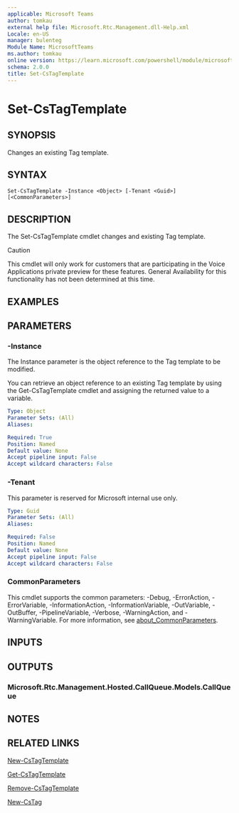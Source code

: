 ```yaml
---
applicable: Microsoft Teams
author: tomkau
external help file: Microsoft.Rtc.Management.dll-Help.xml
Locale: en-US
manager: bulenteg
Module Name: MicrosoftTeams
ms.author: tomkau
online version: https://learn.microsoft.com/powershell/module/microsoftteams/set-cstagtemplate
schema: 2.0.0
title: Set-CsTagTemplate
---
```


# Set-CsTagTemplate

## SYNOPSIS
Changes an existing Tag template.

## SYNTAX
```
Set-CsTagTemplate -Instance <Object> [-Tenant <Guid>] [<CommonParameters>]
```

## DESCRIPTION
The Set-CsTagTemplate cmdlet changes and existing Tag template.

> [!CAUTION]
> This cmdlet will only work for customers that are participating in the Voice Applications private preview for these features. General Availability for this functionality has not been determined at this time.

## EXAMPLES



## PARAMETERS

### -Instance
The Instance parameter is the object reference to the Tag template to be modified.

You can retrieve an object reference to an existing Tag template by using the Get-CsTagTemplate cmdlet and assigning the returned value to a variable.

```yaml
Type: Object
Parameter Sets: (All)
Aliases:

Required: True
Position: Named
Default value: None
Accept pipeline input: False
Accept wildcard characters: False
```

### -Tenant
This parameter is reserved for Microsoft internal use only.

```yaml
Type: Guid
Parameter Sets: (All)
Aliases:

Required: False
Position: Named
Default value: None
Accept pipeline input: False
Accept wildcard characters: False
```

### CommonParameters
This cmdlet supports the common parameters: -Debug, -ErrorAction, -ErrorVariable, -InformationAction, -InformationVariable, -OutVariable, -OutBuffer, -PipelineVariable, -Verbose, -WarningAction, and -WarningVariable. For more information, see [about_CommonParameters](https://go.microsoft.com/fwlink/?LinkID=113216).

## INPUTS

## OUTPUTS

### Microsoft.Rtc.Management.Hosted.CallQueue.Models.CallQueue

## NOTES

## RELATED LINKS

[New-CsTagTemplate](New-CsTagTemplate.md)

[Get-CsTagTemplate](Get-CsTagTemplate.md)

[Remove-CsTagTemplate](Remove-CsTagTemplate.md)

[New-CsTag](New-CsTag.md)
